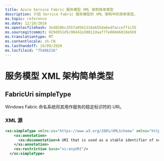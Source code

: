 ```yaml
---
title: Azure Service Fabric 服务模型 XML 架构简单类型
description: 介绍 Service Fabric 服务模型的 XML 架构中的简单类型。
ms.topic: reference
ms.date: 12/10/2018
ms.openlocfilehash: 3ed028bc255fa9561316a655da6edfacceff1c55
ms.sourcegitcommit: 829d951d5c90442a38012daaf77e86046018e5b9
ms.translationtype: MT
ms.contentlocale: zh-CN
ms.lasthandoff: 10/09/2020
ms.locfileid: "75466216"
---
```

<!-- This article was generated by the Python script found in the service-fabric-service-model-schema.md file -->

# <a name="service-model-xml-schema-simple-types"></a>服务模型 XML 架构简单类型

## <a name="fabricuri-simpletype"></a>FabricUri simpleType
Windows Fabric 命名系统将其用作服务的稳定标识符的 URI。 

### <a name="xml-source"></a>XML 源
```xml
<xs:simpleType xmlns:xs="https://www.w3.org/2001/XMLSchema" xmlns="http://schemas.microsoft.com/2011/01/fabric" name="FabricUri">
    <xs:annotation>
      <xs:documentation>A URI that is used as a stable identifier of services by Microsoft Azure Service Fabric Naming system. </xs:documentation>
    </xs:annotation>
    <xs:restriction base="xs:anyURI"/>
  </xs:simpleType>
  
```
